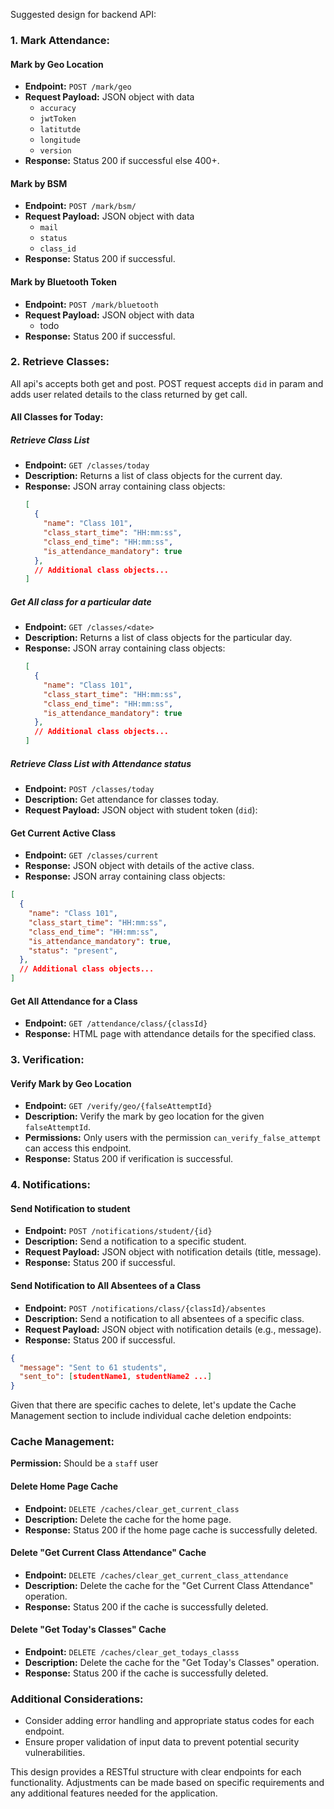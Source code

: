 Suggested design for backend API:

### 1. Mark Attendance:

#### Mark by Geo Location

- **Endpoint:** `POST /mark/geo`
- **Request Payload:** JSON object with data
  - `accuracy`
  - `jwtToken`
  - `latitutde`
  - `longitude`
  - `version`
- **Response:** Status 200 if successful else 400+.

#### Mark by BSM

- **Endpoint:** `POST /mark/bsm/`
- **Request Payload:** JSON object with data
  - `mail`
  - `status`
  - `class_id`
- **Response:** Status 200 if successful.

#### Mark by Bluetooth Token

- **Endpoint:** `POST /mark/bluetooth`
- **Request Payload:** JSON object with data
  - todo
- **Response:** Status 200 if successful.

### 2. Retrieve Classes:

All api's accepts both get and post. POST request accepts `did` in param and adds user related details to the class returned by get call.

#### All Classes for Today:

##### Retrieve Class List

- **Endpoint:** `GET /classes/today`
- **Description:** Returns a list of class objects for the current day.
- **Response:** JSON array containing class objects:
  ```json
  [
    {
      "name": "Class 101",
      "class_start_time": "HH:mm:ss",
      "class_end_time": "HH:mm:ss",
      "is_attendance_mandatory": true
    },
    // Additional class objects...
  ]
  ```

##### Get All class for a particular date

- **Endpoint:** `GET /classes/<date>`
- **Description:** Returns a list of class objects for the particular day.
- **Response:** JSON array containing class objects:
  ```json
  [
    {
      "name": "Class 101",
      "class_start_time": "HH:mm:ss",
      "class_end_time": "HH:mm:ss",
      "is_attendance_mandatory": true
    },
    // Additional class objects...
  ]
  ```

##### Retrieve Class List with Attendance status

* **Endpoint:** `POST /classes/today`
* **Description:** Get attendance for classes today.
* **Request Payload:** JSON object with student token (`did`):

#### Get Current Active Class

- **Endpoint:** `GET /classes/current`
- **Response:** JSON object with details of the active class.
- **Response:** JSON array containing class objects:

```json
[
  {
    "name": "Class 101",
    "class_start_time": "HH:mm:ss",
    "class_end_time": "HH:mm:ss",
    "is_attendance_mandatory": true,
    "status": "present",
  },
  // Additional class objects...
]

```

#### Get All Attendance for a Class

- **Endpoint:** `GET /attendance/class/{classId}`
- **Response:** HTML page with attendance details for the specified class.

### 3. Verification:

#### Verify Mark by Geo Location

- **Endpoint:** `GET /verify/geo/{falseAttemptId}`
- **Description:** Verify the mark by geo location for the given `falseAttemptId`.
- **Permissions:** Only users with the permission `can_verify_false_attempt` can access this endpoint.
- **Response:** Status 200 if verification is successful.

### 4. Notifications:

#### Send Notification to student

- **Endpoint:** `POST /notifications/student/{id}`
- **Description:** Send a notification to a specific student.
- **Request Payload:** JSON object with notification details (title, message).
- **Response:** Status 200 if successful.

#### Send Notification to All Absentees of a Class

- **Endpoint:** `POST /notifications/class/{classId}/absentes`
- **Description:** Send a notification to all absentees of a specific class.
- **Request Payload:** JSON object with notification details (e.g., message).
- **Response:** Status 200 if successful.

```json
{
  "message": "Sent to 61 students",
  "sent_to": [studentName1, studentName2 ...]
}

```

Given that there are specific caches to delete, let's update the Cache Management section to include individual cache deletion endpoints:

### Cache Management:

**Permission:** Should be a `staff` user

#### Delete Home Page Cache

- **Endpoint:** `DELETE /caches/clear_get_current_class`
- **Description:** Delete the cache for the home page.
- **Response:** Status 200 if the home page cache is successfully deleted.

#### Delete "Get Current Class Attendance" Cache

- **Endpoint:** `DELETE /caches/clear_get_current_class_attendance`
- **Description:** Delete the cache for the "Get Current Class Attendance" operation.
- **Response:** Status 200 if the cache is successfully deleted.

#### Delete "Get Today's Classes" Cache

- **Endpoint:** `DELETE /caches/clear_get_todays_classs`
- **Description:** Delete the cache for the "Get Today's Classes" operation.
- **Response:** Status 200 if the cache is successfully deleted.

### Additional Considerations:

- Consider adding error handling and appropriate status codes for each endpoint.
- Ensure proper validation of input data to prevent potential security vulnerabilities.

This design provides a RESTful structure with clear endpoints for each functionality. Adjustments can be made based on specific requirements and any additional features needed for the application.
